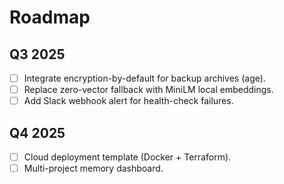 # Roadmap

## Q3 2025
- [ ] Integrate encryption-by-default for backup archives (age). 
- [ ] Replace zero-vector fallback with MiniLM local embeddings.
- [ ] Add Slack webhook alert for health-check failures.

## Q4 2025
- [ ] Cloud deployment template (Docker + Terraform).
- [ ] Multi-project memory dashboard. 